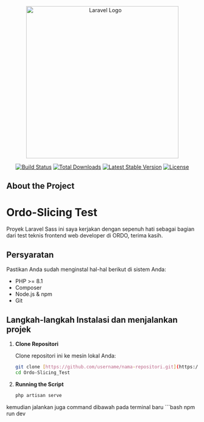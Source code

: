 <p align="center"><a href="https://laravel.com" target="_blank"><img src="https://raw.githubusercontent.com/laravel/art/master/logo-lockup/5%20SVG/2%20CMYK/1%20Full%20Color/laravel-logolockup-cmyk-red.svg" width="400" alt="Laravel Logo"></a></p>

<p align="center">
<a href="https://github.com/laravel/framework/actions"><img src="https://github.com/laravel/framework/workflows/tests/badge.svg" alt="Build Status"></a>
<a href="https://packagist.org/packages/laravel/framework"><img src="https://img.shields.io/packagist/dt/laravel/framework" alt="Total Downloads"></a>
<a href="https://packagist.org/packages/laravel/framework"><img src="https://img.shields.io/packagist/v/laravel/framework" alt="Latest Stable Version"></a>
<a href="https://packagist.org/packages/laravel/framework"><img src="https://img.shields.io/packagist/l/laravel/framework" alt="License"></a>
</p>

## About the Project

# Ordo-Slicing Test

Proyek Laravel Sass ini saya kerjakan dengan sepenuh hati sebagai bagian dari test teknis frontend web developer di ORDO, terima kasih.

## Persyaratan

Pastikan Anda sudah menginstal hal-hal berikut di sistem Anda:

- PHP >= 8.1
- Composer
- Node.js & npm
- Git

## Langkah-langkah Instalasi dan menjalankan projek

1. **Clone Repositori**

   Clone repositori ini ke mesin lokal Anda:

   ```bash
   git clone [https://github.com/username/nama-repositori.git](https://github.com/ekiIman123/Ordo-Slicing_Test.git)
   cd Ordo-Slicing_Test

2. **Running the Script**
   ```bash
   php artisan serve
kemudian jalankan juga command dibawah pada terminal baru
    ```bash
    npm run dev

